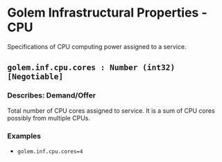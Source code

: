 # Golem Infrastructural Properties - CPU
Specifications of CPU computing power assigned to a service.

## `golem.inf.cpu.cores : Number (int32) [Negotiable]`

### Describes: Demand/Offer

Total number of CPU cores assigned to service. It is a sum of CPU cores possibly from multiple CPUs.

### **Examples**
* `golem.inf.cpu.cores=4`
